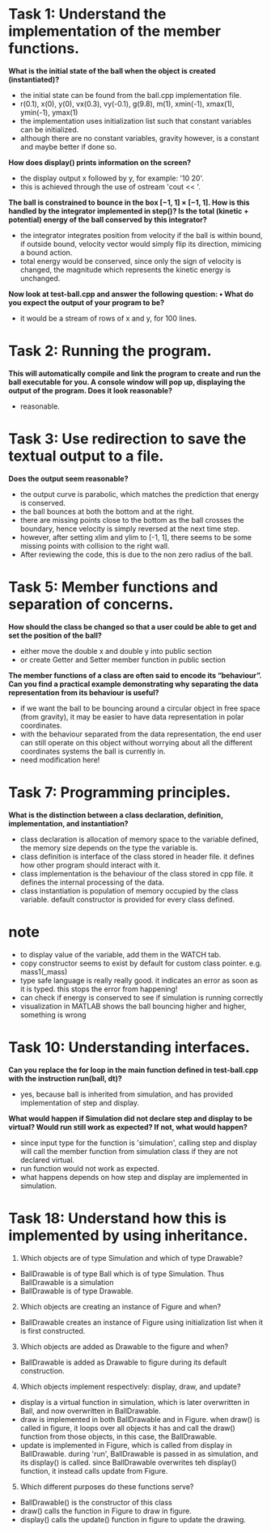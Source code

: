 # Task 1: Understand the implementation of the member functions.

**What is the initial state of the ball when the object is created (instantiated)?**
- the initial state can be found from the ball.cpp implementation file.
- r(0.1), x(0), y(0), vx(0.3), vy(-0.1), g(9.8), m(1), xmin(-1), xmax(1), ymin(-1), ymax(1)
- the implementation uses initialization list such that constant variables can be initialized.
- although there are no constant variables, gravity however, is a constant and maybe better if done so. 



**How does display() prints information on the screen?**
- the display output x followed by y, for example: '10 20'. 
- this is achieved through the use of ostream 'cout << '.


**The ball is constrained to bounce in the box [−1, 1] × [−1, 1]. How is this handled by the integrator implemented in step()? Is the total (kinetic + potential) energy of the ball conserved by this integrator?**
- the integrator integrates position from velocity if the ball is within bound, if outside bound, velocity vector would simply flip its direction, mimicing a bound action.
- total energy would be conserved, since only the sign of velocity is changed, the magnitude which represents the kinetic energy is unchanged.


**Now look at test-ball.cpp and answer the following question: • What do you expect the output of your program to be?**
- it would be a stream of rows of x and y, for 100 lines.





# Task 2: Running the program.

**This will automatically compile and link the program to create and run the ball executable for you. A console window will pop up, displaying the output of the program. Does it look reasonable?**
- reasonable. 






# Task 3: Use redirection to save the textual output to a file. 


**Does the output seem reasonable?**
- the output curve is parabolic, which matches the prediction that energy is conserved. 
- the ball bounces at both the bottom and at the right.
- there are missing points close to the bottom as the ball crosses the boundary, hence velocity is simply reversed at the next time step.
- however, after setting xlim and ylim to [-1, 1], there seems to be some missing points with collision to the right wall. 
- After reviewing the code, this is due to the non zero radius of the ball. 



# Task 5: Member functions and separation of concerns.

**How should the class be changed so that a user could be able to get and set the position of the ball?**
- either move the double x and double y into public section
- or create Getter and Setter member function in public section



**The member functions of a class are often said to encode its “behaviour”. Can you find a practical example demonstrating why separating the data representation from its behaviour is useful?**
- if we want the ball to be bouncing around a circular object in free space (from gravity), it may be easier to have data representation in polar coordinates. 
- with the behaviour separated from the data representation, the end user can still operate on this object without worrying about all the different coordinates systems the ball is currently in.
- need modification here!

# Task 7: Programming principles.

**What is the distinction between a class declaration, definition, implementation, and instantiation?**
- class declaration is allocation of memory space to the variable defined, the memory size depends on the type the variable is.
- class definition is interface of the class stored in header file. it defines how other program should interact with it.
- class implementation is the behaviour of the class stored in cpp file. it defines the internal processing of the data.
- class instantiation is population of memory occupied by the class variable. default constructor is provided for every class defined.  



# note 
- to display value of the variable, add them in the WATCH tab.
- copy constructor seems to exist by default for custom class pointer. e.g. mass1(_mass)
- type safe language is really really good. it indicates an error as soon as it is typed. this stops the error from happening!
- can check if energy is conserved to see if simulation is running correctly
- visualization in MATLAB shows the ball bouncing higher and higher, something is wrong


# Task 10: Understanding interfaces.

**Can you replace the for loop in the main function defined in test-ball.cpp with the instruction run(ball, dt)?**
- yes, because ball is inherited from simulation, and has provided implementation of step and display.


**What would happen if Simulation did not declare step and display to be virtual? Would run still work as expected? If not, what would happen?**
- since input type for the function is 'simulation', calling step and display will call the member function from simulation class if they are not declared virtual.
- run function would not work as expected. 
- what happens depends on how step and display are implemented in simulation. 



# Task 18: Understand how this is implemented by using inheritance.

1. Which objects are of type Simulation and which of type Drawable? 
- BallDrawable is of type Ball which is of type Simulation. Thus BallDrawable is a simulation 
- BallDrawable is of type Drawable.


2. Which objects are creating an instance of Figure and when?
- BallDrawable creates an instance of Figure using initialization list when it is first constructed.


3. Which objects are added as Drawable to the figure and when?
- BallDrawable is added as Drawable to figure during its default construction. 

4. Which objects implement respectively: display, draw, and update? 
- display is a virtual function in simulation, which is later overwritten in Ball, and now overwritten in BallDrawable.  
- draw is implemented in both BallDrawable and in Figure. when draw() is called in figure, it loops over all objects it has and call the draw() function from those objects, in this case, the BallDrawable.
- update is implemented in Figure, which is called from display in BallDrawable. during 'run', BallDrawable is passed in as simulation, and its display() is called. since BallDrawable overwrites teh display() function, it instead calls update from Figure.


5. Which different purposes do these functions serve?
- BallDrawable() is the constructor of this class
- draw() calls the function in Figure to draw in figure. 
- display() calls the update() function in figure to update the drawing. 
